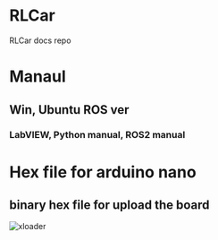 # RLCar
RLCar docs repo

# Manaul
## Win, Ubuntu ROS ver
### LabVIEW, Python manual, ROS2 manual
# Hex file for arduino nano
## binary hex file for upload the board
![xloader](https://user-images.githubusercontent.com/32663016/227823399-03a04a84-f2a9-4a4b-a09e-c7dcb68fe870.jpg)
